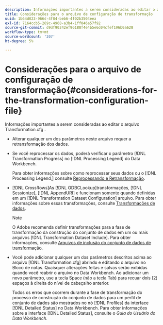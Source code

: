```yaml
---
description: Informações importantes a serem consideradas ao editar o arquivo Transformation.cfg .
title: Considerações para o arquivo de configuração de transformação
uuid: 1b64d023-966d-4f84-beb6-4f02b3504eea
exl-id: 7164ccb5-269c-4968-a3b4-1ff046a57f92
source-git-commit: d9df90242ef96188f4e4b5e6d04cfef196b0a628
workflow-type: tm+mt
source-wordcount: '207'
ht-degree: 5%

---
```


# Considerações para o arquivo de configuração de transformação{#considerations-for-the-transformation-configuration-file}

Informações importantes a serem consideradas ao editar o arquivo Transformation.cfg .

* Alterar qualquer um dos parâmetros neste arquivo requer a retransformação dos dados.
* Se você reprocessar os dados, poderá verificar o parâmetro [!DNL Transformation Progress] no [!DNL Processing Legend] do Data Workbench.

   Para obter informações sobre como reprocessar seus dados ou o [!DNL Processing Legend,] consulte [Reprocessando e Retransformação](../../../home/c-dataset-const-proc/c-reproc-retrans/c-unst-reproc-retrans.md).

* [!DNL CrossRows]As  [!DNL ODBCLookup]transformações,  [!DNL Sessionize],  [!DNL AppendURI]  e funcionam somente quando definidas em um  [!DNL Transformation Dataset Configuration] arquivo. Para obter informações sobre essas transformações, consulte [Transformações de dados](../../../home/c-dataset-const-proc/c-data-trans/c-abt-transf.md).

   >[!NOTE]
   >
   >O Adobe recomenda definir transformações para a fase de transformação da construção do conjunto de dados em um ou mais arquivos [!DNL Transformation Dataset Include]. Para obter informações, consulte [Arquivos de inclusão do conjunto de dados de transformação](../../../home/c-dataset-const-proc/c-dataset-inc-files/c-types-dataset-inc-files/c-trans-dataset-inc-files.md#concept-c64aa78ed9ce40b8a0f4932c82ff5ace).

* Você pode adicionar qualquer um dos parâmetros descritos acima ao arquivo [!DNL Transformation.cfg] abrindo e editando o arquivo no Bloco de notas. Quaisquer alterações feitas e salvas serão exibidas quando você reabrir o arquivo no Data Workbench. Ao adicionar um novo parâmetro, use a tecla Space (não a tecla Tab) para recuar dois (2) espaços à direita do nível de cabeçalho anterior.

   Todos os erros que ocorrem durante a fase de transformação do processo de construção do conjunto de dados para um perfil de conjunto de dados são mostrados no nó [!DNL Profiles] da interface [!DNL Detailed Status] no Data Workbench. Para obter informações sobre a interface [!DNL Detailed Status], consulte o *Guia do Usuário do Data Workbench*.
